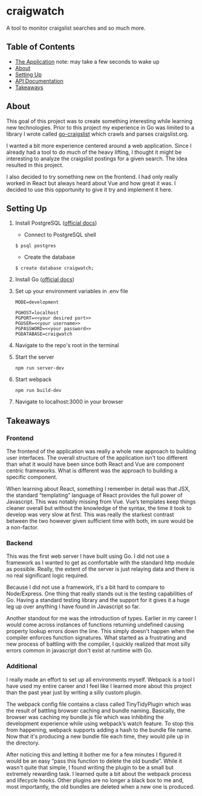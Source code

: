 # craigwatch
A tool to monitor craigslist searches and so much more.

## Table of Contents

- [The Application](https://craigwatch.herokuapp.com/) note: may take a few seconds to wake up
- [About](#about)
- [Setting Up](#setting-up)
- [API Documentation](./documentation/api/table_of_contents.MD)
- [Takeaways](#takeaways)

## About

This goal of this project was to create something interesting while learning new technologies. Prior to this project my experience in Go was limited to a library I wrote called [go-craigslist](https://github.com/Tmunayyer/go-craigslist) which crawls and parses craigslist.org. 

I wanted a bit more experience centered around a web application. Since I already had a tool to do much of the heavy lifting, I thought it might be interesting to analyze the craigslist postings for a given search. The idea resulted in this project.

I also decided to try something new on the frontend. I had only really worked in React but always heard about Vue and how great it was. I decided to use this opportunity to give it try and implement it here.

## Setting Up

1. Install PostgreSQL ([official docs](https://www.postgresql.org/download/))
    - Connect to PostgreSQL shell

    ```
    $ psql postgres
    ```

    - Create the database

    ```
    $ create database craigwatch;
    ```

2. Install Go ([official docs](https://golang.org/doc/install))
3. Set up your environment variables in .env file
    ```
    MODE=development

    PGHOST=localhost
    PGPORT=<<your desired port>>
    PGUSER=<<your username>>
    PGPASSWORD=<<your password>>
    PGDATABASE=craigwatch
    ```
4. Navigate to the repo's root in the terminal
5. Start the server

    ```
    npm run server-dev
    ```
6. Start webpack
    ```
    npm run build-dev
    ```
7. Navigate to localhost:3000 in your browser

## Takeaways

### Frontend

The frontend of the application was really a whole new approach to building user interfaces. The overall structure of the application isn't too different than what it would have been since both React and Vue are component centric frameworks. What is different was the approach to building a specific component.

When learning about React, something I remember in detail was that JSX, the standard “templating” language of React provides the full power of Javascript. This was notably missing from Vue. Vue’s templates keep things cleaner overall but without the knowledge of the syntax, the time it took to develop was very slow at first. This was really the starkest contrast between the two however given sufficient time with both, im sure would be a non-factor.

### Backend

This was the first web server I have built using Go. I did not use a framework as I wanted to get as comfortable with the standard http module as possible. Really, the extent of the server is just relaying data and there is no real significant logic required.

Because I did not use a framework, it's a bit hard to compare to Node/Express. One thing that really stands out is the testing capabilities of Go. Having a standard testing library and the support for it gives it a huge leg up over anything I have found in Javascript so far.

Another standout for me was the introduction of types. Earlier in my career I would come across instances of functions returning undefined causing property lookup errors down the line. This simply doesn't happen when the compiler enforces function signatures. What started as a frustrating and new process of battling with the compiler, I quickly realized that most silly errors common in javascript don't exist at runtime with Go.


### Additional

I really made an effort to set up all environments myself. Webpack is a tool I have used my entire career and I feel like I learned more about this project than the past year just by writing a silly custom plugin. 

The webpack config file contains a class called TinyTidyPlugin which was the result of battling browser caching and bundle naming. Basically, the browser was caching my bundle.js file which was inhibiting the development experience while using webpack’s watch feature. To stop this from happening, webpack supports adding a hash to the bundle file name. Now that it's producing a new bundle file each time, they would pile up in the directory.

After noticing this and letting it bother me for a few minutes I figured it would be an easy “pass this function to delete the old bundle”. While it wasn't quite that simple, I found writing the plugin to be a small but extremely rewarding task. I learned quite a bit about the webpack process and lifecycle hooks. Other plugins are no longer a black box to me and, most importantly, the old bundles are deleted when a new one is produced.


